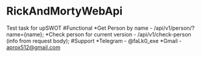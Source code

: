 # RickAndMortyWebApi
Test task for upSWOT
#Functional
*Get Person by name - /api/v1/person/?name={name};
*Check person for current version - /api/v1/check-person (info from request body);
#Support
*Telegram - @faLk0_exe
*Gmail - aprox512@gmail.com
